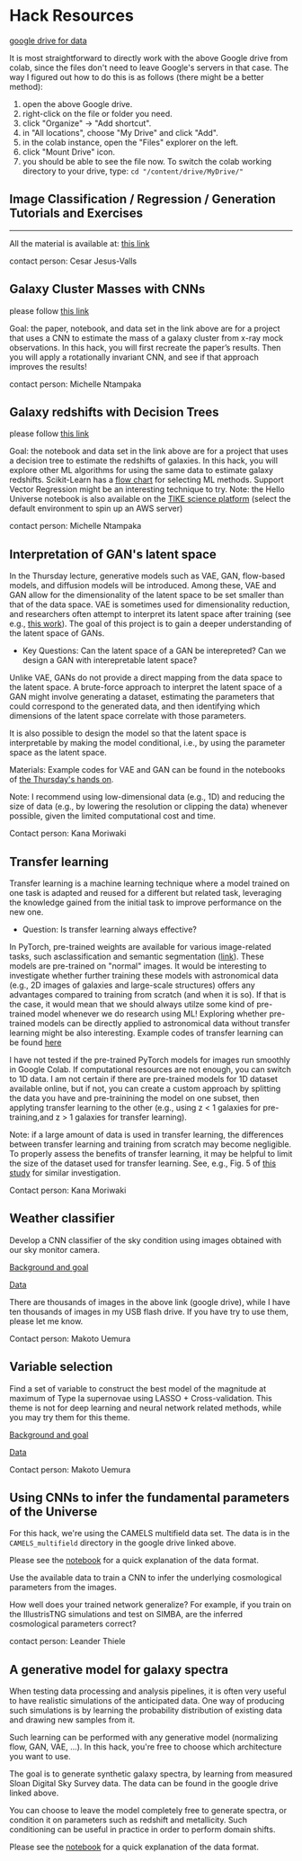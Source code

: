 # Hack Resources

[google drive for data](https://drive.google.com/drive/u/1/folders/13ySEme-B8XDMYgTZ8_rVpMarRUUGYbTw)

It is most straightforward to directly work with the above Google drive from colab,
since the files don't need to leave Google's servers in that case.
The way I figured out how to do this is as follows (there might be a better method):
1. open the above Google drive.
2. right-click on the file or folder you need.
3. click "Organize" -> "Add shortcut".
4. in "All locations", choose "My Drive" and click "Add".
5. in the colab instance, open the "Files" explorer on the left.
6. click "Mount Drive" icon.
7. you should be able to see the file now.
   To switch the colab working directory to your drive, type:
   ``cd "/content/drive/MyDrive/"``

## Image Classification / Regression / Generation Tutorials and Exercises
---------
All the material is available at:
[this link](https://github.com/cesarjesusvalls/A3NetRingImg)

contact person: Cesar Jesus-Valls

## Galaxy Cluster Masses with CNNs
please follow [this link](https://drive.google.com/drive/folders/1yLN3xN-1EU2HPYcbX68Z8SgLQcs1LpiI?usp=sharing)

Goal: the paper, notebook, and data set in the link above are for a project that uses a CNN to estimate the mass of a galaxy cluster from x-ray mock observations. In this hack, you will first recreate the paper’s results. Then you will apply a rotationally invariant CNN, and see if that approach improves the results!

contact person: Michelle Ntampaka

## Galaxy redshifts with Decision Trees
please follow [this link](https://archive.stsci.edu/hello-universe/3d-hst)

Goal: the notebook and data set in the link above are for a project that uses a decision tree to estimate the redshifts of galaxies. In this hack, you will explore other ML algorithms for using the same data to estimate galaxy redshifts. Scikit-Learn has a [flow chart](https://scikit-learn.org/1.3/tutorial/machine_learning_map/index.html) for selecting ML methods. Support Vector Regression might be an interesting technique to try.
Note: the Hello Universe notebook is also available on the [TIKE science platform](https://timeseries.science.stsci.edu/hub/spawn) (select the default environment to spin up an AWS server)

contact person: Michelle Ntampaka


## Interpretation of GAN's latent space

In the Thursday lecture, generative models such as VAE, GAN, flow-based models, and diffusion models will be introduced. Among these, VAE and GAN allow for the dimensionality of the latent space to be set smaller than that of the data space. VAE is sometimes used for dimensionality reduction, and researchers often attempt to interpret its latent space after training (see e.g., [this work](https://ui.adsabs.harvard.edu/abs/2020AJ....160...45P/abstract)). The goal of this project is to gain a deeper understanding of the latent space of GANs.

- Key Questions: Can the latent space of a GAN be interepreted? Can we design a GAN with interepretable latent space?

Unlike VAE, GANs do not provide a direct mapping from the data space to the latent space. A brute-force approach to interpret the latent space of a GAN might involve generating a dataset, estimating the parameters that could correspond to the generated data, and then identifying which dimensions of the latent space correlate with those parameters.

It is also possible to design the model so that the latent space is interpretable by making the model conditional, i.e., by using the parameter space as the latent space.

Materials: Example codes for VAE and GAN can be found in the notebooks of [the Thursday's hands on](Lecture_Day4_Moriwaki). 

Note: I recommend using low-dimensional data (e.g., 1D) and reducing the size of data (e.g., by lowering the resolution or clipping the data) whenever possible, given the limited computational cost and time.

Contact person: Kana Moriwaki

## Transfer learning 

Transfer learning is a machine learning technique where a model trained on one task is adapted and reused for a different but related task, leveraging the knowledge gained from the initial task to improve performance on the new one. 

- Question: Is transfer learning always effective? 

In PyTorch, pre-trained weights are available for various image-related tasks, such asclassification and semantic segmentation ([link](https://pytorch.org/vision/stable/models.html)). These models are pre-trained on "normal" images. It would be interesting to investigate whether further training these models with astronomical data (e.g., 2D images of galaxies and large-scale structures) offers any advantages compared to training from scratch (and when it is so). If that is the case, it would mean that we should always utilze some kind of pre-trained model whenever we do research using ML! Exploring whether pre-trained models can be directly applied to astronomical data without transfer learning might be also interesting. Example codes of transfer learning can be found [here](
https://pytorch.org/tutorials/beginner/transfer_learning_tutorial.html)

I have not tested if the pre-trained PyTorch models for images run smoothly in Google Colab. If computational resources are not enough, you can switch to 1D data. I am not certain if there are pre-trained models for 1D dataset available online, but if not, you can create a custom approach by splitting the data you have and pre-trainining the model on one subset, then applyting transfer learning to the other (e.g., using z < 1 galaxies for pre-training,and z > 1 galaxies for transfer learning).

Note: if a large amount of data is used in transfer learning, the differences between transfer learning and training from scratch may become negligible. To properly assess the benefits of transfer learning, it may be helpful to limit the size of the dataset used for transfer learning. See, e.g., Fig. 5 of [this study](https://arxiv.org/abs/2310.02994) for similar investigation.

Contact person: Kana Moriwaki

## Weather classifier

Develop a CNN classifier of the sky condition using images obtained with our sky monitor camera.

[Background and goal](https://drive.google.com/file/d/1_IEtQnvjdHcb9rvKcwbl7F1B4z4yU4i8/view?usp=sharing)

[Data](https://drive.google.com/drive/folders/1KJs-OVU-ZSyiTIHtZusgFAktwFtv97S9?usp=share_link)

There are thousands of images in the above link (google drive), while I have ten thousands of images in my USB flash drive. If you have try to use them, please let me know. 

Contact person: Makoto Uemura

## Variable selection

Find a set of variable to construct the best model of the magnitude at maximum of Type Ia supernovae using LASSO + Cross-validation. This theme is not for deep learning and neural network related methods, while you may try them for this theme.

[Background and goal](https://drive.google.com/file/d/1b0wLOvDtJHA8rZJKHdp-XUyXspX65q2g/view?usp=share_link)

[Data](https://drive.google.com/drive/folders/1kz94LOxBTEpKeNBrG56K8rs9sp2u9Y8M?usp=sharing)

Contact person: Makoto Uemura

## Using CNNs to infer the fundamental parameters of the Universe

For this hack, we're using the CAMELS multifield data set.
The data is in the `CAMELS_multifield` directory in the google drive linked above.

Please see the [notebook](CAMELS_multifield.ipynb) for a quick explanation of the data format.

Use the available data to train a CNN to infer the underlying cosmological parameters
from the images.

How well does your trained network generalize? For example, if you train on the IllustrisTNG
simulations and test on SIMBA, are the inferred cosmological parameters correct?

contact person: Leander Thiele

## A generative model for galaxy spectra

When testing data processing and analysis pipelines, it is often very useful to have realistic simulations
of the anticipated data.
One way of producing such simulations is by learning the probability distribution of existing data and
drawing new samples from it.

Such learning can be performed with any generative model (normalizing flow, GAN, VAE, ...).
In this hack, you're free to choose which architecture you want to use.

The goal is to generate synthetic galaxy spectra, by learning from measured Sloan Digital Sky Survey data.
The data can be found in the google drive linked above.

You can choose to leave the model completely free to generate spectra, or condition
it on parameters such as redshift and metallicity.
Such conditioning can be useful in practice in order to perform domain shifts.

Please see the [notebook](SDSS_spectra.ipynb) for a quick explanation of the data format.
